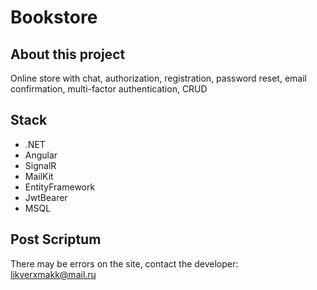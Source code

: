 # Bookstore
## About this project
Online store with chat, authorization, registration, password reset, email confirmation, multi-factor authentication, CRUD

## Stack

* .NET
* Angular
* SignalR
* MailKit
* EntityFramework
* JwtBearer
* MSQL

## Post Scriptum

There may be errors on the site, contact the developer: likverxmakk@mail.ru
